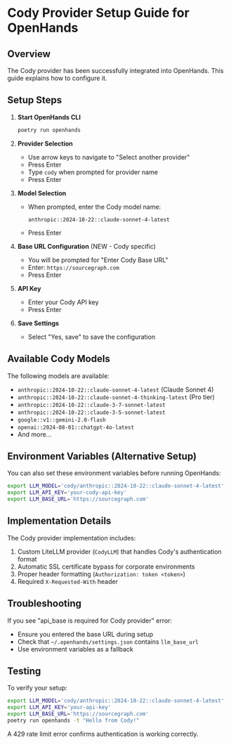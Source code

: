 # Cody Provider Setup Guide for OpenHands

## Overview
The Cody provider has been successfully integrated into OpenHands. This guide explains how to configure it.

## Setup Steps

1. **Start OpenHands CLI**
   ```bash
   poetry run openhands
   ```

2. **Provider Selection**
   - Use arrow keys to navigate to "Select another provider"
   - Press Enter
   - Type `cody` when prompted for provider name
   - Press Enter

3. **Model Selection**
   - When prompted, enter the Cody model name:
     ```
     anthropic::2024-10-22::claude-sonnet-4-latest
     ```
   - Press Enter

4. **Base URL Configuration** (NEW - Cody specific)
   - You will be prompted for "Enter Cody Base URL"
   - Enter: `https://sourcegraph.com`
   - Press Enter

5. **API Key**
   - Enter your Cody API key
   - Press Enter

6. **Save Settings**
   - Select "Yes, save" to save the configuration

## Available Cody Models

The following models are available:
- `anthropic::2024-10-22::claude-sonnet-4-latest` (Claude Sonnet 4)
- `anthropic::2024-10-22::claude-sonnet-4-thinking-latest` (Pro tier)
- `anthropic::2024-10-22::claude-3-7-sonnet-latest`
- `anthropic::2024-10-22::claude-3-5-sonnet-latest`
- `google::v1::gemini-2.0-flash`
- `openai::2024-08-01::chatgpt-4o-latest`
- And more...

## Environment Variables (Alternative Setup)

You can also set these environment variables before running OpenHands:
```bash
export LLM_MODEL='cody/anthropic::2024-10-22::claude-sonnet-4-latest'
export LLM_API_KEY='your-cody-api-key'
export LLM_BASE_URL='https://sourcegraph.com'
```

## Implementation Details

The Cody provider implementation includes:
1. Custom LiteLLM provider (`CodyLLM`) that handles Cody's authentication format
2. Automatic SSL certificate bypass for corporate environments
3. Proper header formatting (`Authorization: token <token>`)
4. Required `X-Requested-With` header

## Troubleshooting

If you see "api_base is required for Cody provider" error:
- Ensure you entered the base URL during setup
- Check that `~/.openhands/settings.json` contains `llm_base_url`
- Use environment variables as a fallback

## Testing

To verify your setup:
```bash
export LLM_MODEL='cody/anthropic::2024-10-22::claude-sonnet-4-latest'
export LLM_API_KEY='your-api-key'
export LLM_BASE_URL='https://sourcegraph.com'
poetry run openhands -t "Hello from Cody!"
```

A 429 rate limit error confirms authentication is working correctly.